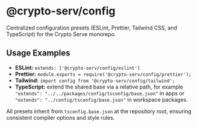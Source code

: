 # @crypto-serv/config

Centralized configuration presets (ESLint, Prettier, Tailwind CSS, and TypeScript) for the Crypto Serve monorepo.

## Usage Examples
- **ESLint:** `extends: ['@crypto-serv/config/eslint']`
- **Prettier:** `module.exports = require('@crypto-serv/config/prettier');`
- **Tailwind:** `import config from '@crypto-serv/config/tailwind';`
- **TypeScript:** extend the shared base via a relative path, for example `"extends": "../../packages/config/tsconfig/base.json"` in apps or `"extends": "../config/tsconfig/base.json"` in workspace packages.

All presets inherit from `tsconfig.base.json` at the repository root, ensuring consistent compiler options and style rules.

